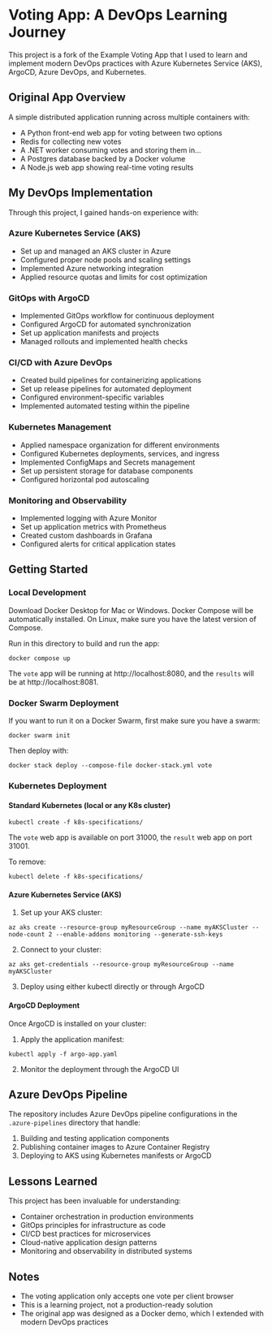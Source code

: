 # Voting App: A DevOps Learning Journey

This project is a fork of the Example Voting App that I used to learn and implement modern DevOps practices with Azure Kubernetes Service (AKS), ArgoCD, Azure DevOps, and Kubernetes.

## Original App Overview

A simple distributed application running across multiple containers with:

* A Python front-end web app for voting between two options
* Redis for collecting new votes
* A .NET worker consuming votes and storing them in...
* A Postgres database backed by a Docker volume
* A Node.js web app showing real-time voting results

## My DevOps Implementation

Through this project, I gained hands-on experience with:

### Azure Kubernetes Service (AKS)
- Set up and managed an AKS cluster in Azure
- Configured proper node pools and scaling settings
- Implemented Azure networking integration
- Applied resource quotas and limits for cost optimization

### GitOps with ArgoCD
- Implemented GitOps workflow for continuous deployment
- Configured ArgoCD for automated synchronization
- Set up application manifests and projects
- Managed rollouts and implemented health checks

### CI/CD with Azure DevOps
- Created build pipelines for containerizing applications
- Set up release pipelines for automated deployment
- Configured environment-specific variables
- Implemented automated testing within the pipeline

### Kubernetes Management
- Applied namespace organization for different environments
- Configured Kubernetes deployments, services, and ingress
- Implemented ConfigMaps and Secrets management
- Set up persistent storage for database components
- Configured horizontal pod autoscaling

### Monitoring and Observability
- Implemented logging with Azure Monitor
- Set up application metrics with Prometheus
- Created custom dashboards in Grafana
- Configured alerts for critical application states

## Getting Started

### Local Development

Download Docker Desktop for Mac or Windows. Docker Compose will be automatically installed. On Linux, make sure you have the latest version of Compose.

Run in this directory to build and run the app:

```
docker compose up
```

The `vote` app will be running at http://localhost:8080, and the `results` will be at http://localhost:8081.

### Docker Swarm Deployment

If you want to run it on a Docker Swarm, first make sure you have a swarm:

```
docker swarm init
```

Then deploy with:

```
docker stack deploy --compose-file docker-stack.yml vote
```

### Kubernetes Deployment

#### Standard Kubernetes (local or any K8s cluster)

```
kubectl create -f k8s-specifications/
```

The `vote` web app is available on port 31000, the `result` web app on port 31001.

To remove:

```
kubectl delete -f k8s-specifications/
```

#### Azure Kubernetes Service (AKS)

1. Set up your AKS cluster:
```
az aks create --resource-group myResourceGroup --name myAKSCluster --node-count 2 --enable-addons monitoring --generate-ssh-keys
```

2. Connect to your cluster:
```
az aks get-credentials --resource-group myResourceGroup --name myAKSCluster
```

3. Deploy using either kubectl directly or through ArgoCD

#### ArgoCD Deployment

Once ArgoCD is installed on your cluster:

1. Apply the application manifest:
```
kubectl apply -f argo-app.yaml
```

2. Monitor the deployment through the ArgoCD UI

## Azure DevOps Pipeline

The repository includes Azure DevOps pipeline configurations in the `.azure-pipelines` directory that handle:

1. Building and testing application components
2. Publishing container images to Azure Container Registry
3. Deploying to AKS using Kubernetes manifests or ArgoCD


## Lessons Learned

This project has been invaluable for understanding:

- Container orchestration in production environments
- GitOps principles for infrastructure as code
- CI/CD best practices for microservices
- Cloud-native application design patterns
- Monitoring and observability in distributed systems

## Notes

- The voting application only accepts one vote per client browser
- This is a learning project, not a production-ready solution
- The original app was designed as a Docker demo, which I extended with modern DevOps practices
